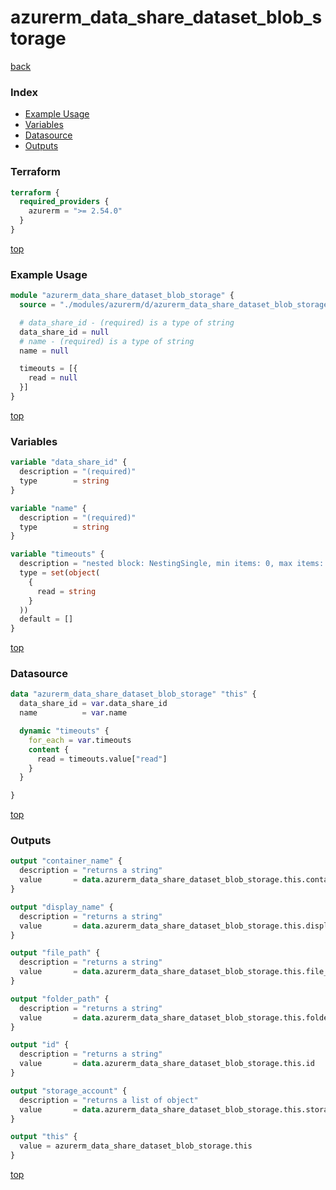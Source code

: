 # azurerm_data_share_dataset_blob_storage

[back](../azurerm.md)

### Index

- [Example Usage](#example-usage)
- [Variables](#variables)
- [Datasource](#datasource)
- [Outputs](#outputs)

### Terraform

```terraform
terraform {
  required_providers {
    azurerm = ">= 2.54.0"
  }
}
```

[top](#index)

### Example Usage

```terraform
module "azurerm_data_share_dataset_blob_storage" {
  source = "./modules/azurerm/d/azurerm_data_share_dataset_blob_storage"

  # data_share_id - (required) is a type of string
  data_share_id = null
  # name - (required) is a type of string
  name = null

  timeouts = [{
    read = null
  }]
}
```

[top](#index)

### Variables

```terraform
variable "data_share_id" {
  description = "(required)"
  type        = string
}

variable "name" {
  description = "(required)"
  type        = string
}

variable "timeouts" {
  description = "nested block: NestingSingle, min items: 0, max items: 0"
  type = set(object(
    {
      read = string
    }
  ))
  default = []
}
```

[top](#index)

### Datasource

```terraform
data "azurerm_data_share_dataset_blob_storage" "this" {
  data_share_id = var.data_share_id
  name          = var.name

  dynamic "timeouts" {
    for_each = var.timeouts
    content {
      read = timeouts.value["read"]
    }
  }

}
```

[top](#index)

### Outputs

```terraform
output "container_name" {
  description = "returns a string"
  value       = data.azurerm_data_share_dataset_blob_storage.this.container_name
}

output "display_name" {
  description = "returns a string"
  value       = data.azurerm_data_share_dataset_blob_storage.this.display_name
}

output "file_path" {
  description = "returns a string"
  value       = data.azurerm_data_share_dataset_blob_storage.this.file_path
}

output "folder_path" {
  description = "returns a string"
  value       = data.azurerm_data_share_dataset_blob_storage.this.folder_path
}

output "id" {
  description = "returns a string"
  value       = data.azurerm_data_share_dataset_blob_storage.this.id
}

output "storage_account" {
  description = "returns a list of object"
  value       = data.azurerm_data_share_dataset_blob_storage.this.storage_account
}

output "this" {
  value = azurerm_data_share_dataset_blob_storage.this
}
```

[top](#index)
